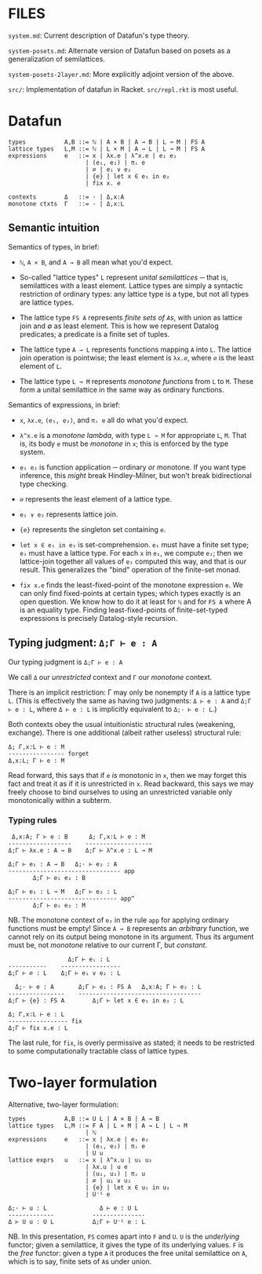 # FILES

`system.md`: Current description of Datafun's type theory.

`system-posets.md`: Alternate version of Datafun based on posets as a
generalization of semilattices.

`system-posets-2layer.md`: More explicitly adjoint version of the above.

`src/`: Implementation of datafun in Racket. `src/repl.rkt` is most useful.

# Datafun

    types           A,B ::= ℕ | A × B | A → B | L ↝ M | FS A
    lattice types   L,M ::= ℕ | L × M | A → L | L ↝ M | FS A
    expressions     e   ::= x | λx.e | λ^x.e | e₁ e₂
                          | (e₁, e₂) | πᵢ e
                          | ∅ | e₁ ∨ e₂
                          | {e} | let x ∈ e₁ in e₂
                          | fix x. e

    contexts        Δ   ::= · | Δ,x:A
    monotone ctxts  Γ   ::= · | Δ,x:L

## Semantic intuition

Semantics of types, in brief:

- `ℕ`, `A × B`, and `A → B` all mean what you'd expect.

- So-called "lattice types" `L` represent *unital semilattices* ─ that is,
  semilattices with a least element. Lattice types are simply a syntactic
  restriction of ordinary types: any lattice type is a type, but not all types
  are lattice types.

- The lattice type `FS A` represents *finite sets of `A`s*, with union as
  lattice join and ∅ as least element. This is how we represent Datalog
  predicates; a predicate is a finite set of tuples.

- The lattice type `A → L` represents functions mapping `A` into `L`. The
  lattice join operation is pointwise; the least element is `λx.∅`, where `∅` is
  the least element of `L`.

- The lattice type `L ↝ M` represents *monotone functions* from `L` to `M`.
  These form a unital semilattice in the same way as ordinary functions.

Semantics of expressions, in brief:

- `x`, `λx.e`, `(e₁, e₂)`, and `πᵢ e` all do what you'd expect.

- `λ^x.e` is a *monotone lambda*, with type `L ↝ M` for appropriate `L`, `M`.
  That is, its body `e` must be *monotone* in `x`; this is enforced by the type
  system.

- `e₁ e₂` is function application ─ ordinary *or* monotone. If you want type
  inference, this *might* break Hindley-Milner, but won't break bidirectional
  type checking.
- `∅` represents the least element of a lattice type.

- `e₁ ∨ e₂` represents lattice join.

- `{e}` represents the singleton set containing `e`.

- `let x ∈ e₁ in e₂` is set-comprehension. `e₁` must have a finite set type;
  `e₂` must have a lattice type. For each `x` in `e₁`, we compute `e₂`; then we
  lattice-join together all values of `e₂` computed this way, and that is our
  result. This generalizes the "bind" operation of the finite-set monad.

- `fix x.e` finds the least-fixed-point of the monotone expression `e`. We can
  only find fixed-points at certain types; which types exactly is an open
  question. We know how to do it at least for `ℕ` and for `FS A` where A is an
  equality type. Finding least-fixed-points of finite-set-typed expressions is
  precisely Datalog-style recursion.

## Typing judgment: `Δ;Γ ⊢ e : A`

Our typing judgment is `Δ;Γ ⊢ e : A`

We call `Δ` our *unrestricted* context and `Γ` our *monotone* context.

There is an implicit restriction: Γ may only be nonempty if `A` is a lattice
type `L`. (This is effectively the same as having two judgments: `Δ ⊢ e : A` and
`Δ;Γ ⊢ e : L`, where `Δ ⊢ e : L` is implicitly equivalent to `Δ;· ⊢ e : L`.)

Both contexts obey the usual intuitionistic structural rules (weakening,
exchange). There is one additional (albeit rather useless) structural rule:

    Δ; Γ,x:L ⊢ e : M
    ---------------- forget
    Δ,x:L; Γ ⊢ e : M

Read forward, this says that if `e` *is* monotonic in `x`, then we may forget
this fact and treat it as if it is unrestricted in `x`. Read backward, this says
we may freely choose to bind ourselves to using an unrestricted variable only
monotonically within a subterm.

### Typing rules

     Δ,x:A; Γ ⊢ e : B      Δ; Γ,x:L ⊢ e : M
    ------------------    -------------------
    Δ;Γ ⊢ λx.e : A → B    Δ;Γ ⊢ λ^x.e : L ↝ M

    Δ;Γ ⊢ e₁ : A → B   Δ;· ⊢ e₂ : A
    -------------------------------- app
           Δ;Γ ⊢ e₁ e₂ : B

    Δ;Γ ⊢ e₁ : L ↝ M   Δ;Γ ⊢ e₂ : L
    ------------------------------- app^
           Δ;Γ ⊢ e₁ e₂ : M

NB. The monotone context of `e₂` in the rule `app` for applying ordinary
functions must be empty! Since `A → B` represents an *arbitrary* function, we
cannot rely on its output being monotone in its argument. Thus its argument must
be, not *monotone* relative to our current Γ, but *constant*.

                     Δ;Γ ⊢ eᵢ : L
    -----------    -----------------
    Δ;Γ ⊢ ∅ : L    Δ;Γ ⊢ e₁ ∨ e₂ : L

      Δ;· ⊢ e : A       Δ;Γ ⊢ e₁ : FS A   Δ,x:A; Γ ⊢ e₂ : L
    ----------------    -----------------------------------
    Δ;Γ ⊢ {e} : FS A        Δ;Γ ⊢ let x ∈ e₁ in e₂ : L

    Δ; Γ,x:L ⊢ e : L
    ----------------- fix
    Δ;Γ ⊢ fix x.e : L

The last rule, for `fix`, is overly permissive as stated; it needs to be
restricted to some computationally tractable class of lattice types.

# Two-layer formulation
Alternative, two-layer formulation:

    types           A,B ::= U L | A × B | A → B
    lattice types   L,M ::= F A | L × M | A → L | L ↝ M
                          | ℕ
    expressions     e   ::= x | λx.e | e₁ e₂
                          | (e₁, e₂) | πᵢ e
                          | U u
    lattice exprs   u   ::= x | λ^x.u | u₁ u₂
                          | λx.u | u e
                          | (u₁, u₂) | πᵢ u
                          | ∅ | u₁ ∨ u₂
                          | {e} | let x ∈ u₁ in u₂
                          | U⁻¹ e

    Δ;· ⊢ u : L               Δ ⊢ e : U L
    -------------           ---------------
    Δ ⊢ U u : U L           Δ;Γ ⊢ U⁻¹ e : L

NB. In this presentation, `FS` comes apart into `F` and `U`. `U` is the
*underlying* functor; given a semilattice, it gives the type of its underlying
values. `F` is the *free* functor: given a type `A` it produces the free unital
semilattice on `A`, which is to say, finite sets of `A`s under union.

